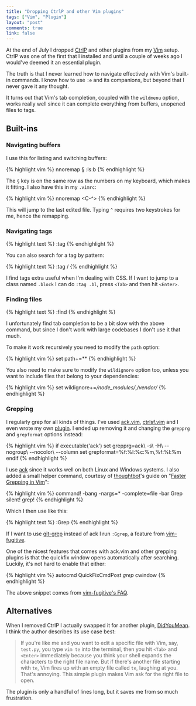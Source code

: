 ```yaml
---
title: "Dropping CtrlP and other Vim plugins"
tags: ["Vim", "Plugin"]
layout: "post"
comments: true
link: false
---
```


At the end of July I dropped [CtrlP](https://github.com/ctrlpvim/ctrlp.vim) and
other plugins from my [Vim](http://www.vim.org/) setup. CtrlP was one of the
first that I installed and until a couple of weeks ago I would've deemed it an
essential plugin.

The truth is that I never learned how to navigate effectively with Vim's
built-in commands. I know how to use `:e` and its companions, but beyond that I
never gave it any thought.

It turns out that Vim's tab completion, coupled with the `wildmenu` option,
works really well since it can complete everything from buffers, unopened files
to tags.

## Built-ins

### Navigating buffers

I use this for listing and switching buffers:

{% highlight vim %}
nnoremap § :ls<cr>:b
{% endhighlight %}

The `§` key is on the same row as the numbers on my keyboard, which makes it
fitting. I also have this in my `.vimrc`:

{% highlight vim %}
nnoremap <BS> <C-^>
{% endhighlight %}

This will jump to the last edited file. Typing `^` requires two keystrokes for
me, hence the remapping.

### Navigating tags

{% highlight text %}
:tag <name>
{% endhighlight %}

You can also search for a tag by pattern:

{% highlight text %}
:tag /<pattern>
{% endhighlight %}

I find tags extra useful when I'm dealing with CSS. If I want to jump to a class
named `.block` I can do `:tag .bl`, press `<Tab>` and then hit `<Enter>`.

### Finding files

{% highlight text %}
:find <filename>
{% endhighlight %}

I unfortunately find tab completion to be a bit slow with the above command, but
since I don't work with large codebases I don't use it that much.

To make it work recursively you need to modify the `path` option:

{% highlight vim %}
set path+=**
{% endhighlight %}

You also need to make sure to modify the `wildignore` option too, unless you
want to include files that belong to your dependencies:

{% highlight vim %}
set wildignore+=*/node_modules/*,*/vendor/*
{% endhighlight %}

### Grepping

I regularly grep for all kinds of things. I've used
[ack.vim](https://github.com/mileszs/ack.vim),
[ctrlsf.vim](https://github.com/dyng/ctrlsf.vim) and I even wrote my own
[plugin](https://github.com/gummesson/vim-grepany). I ended up removing it and
changing the `grepprg` and `grepformat` options instead:

{% highlight vim %}
if executable('ack')
  set grepprg=ack\ -s\ -H\ --nogroup\ --nocolor\ --column
  set grepformat=%f:%l:%c:%m,%f:%l:%m
endif
{% endhighlight %}

I use [ack](http://beyondgrep.com/) since it works well on both Linux and
Windows systems. I also added a small helper command, courtesy of
[thoughtbot](https://thoughtbot.com/)'s guide on "[Faster Grepping in
Vim](https://robots.thoughtbot.com/faster-grepping-in-vim)":

{% highlight vim %}
command! -bang -nargs=* -complete=file -bar Grep silent! grep! <args>
{% endhighlight %}

Which I then use like this:

{% highlight text %}
:Grep <args>
{% endhighlight %}

If I want to use [git-grep](http://git-scm.com/docs/git-grep) instead of ack I
run `:Ggrep`, a feature from
[vim-fugitive](https://github.com/tpope/vim-fugitive).

One of the nicest features that comes with ack.vim and other grepping plugins is
that the quickfix window opens automatically after searching. Luckily, it's not
hard to enable that either:

{% highlight vim %}
autocmd QuickFixCmdPost *grep* cwindow
{% endhighlight %}

The above snippet comes from [vim-fugitive's
FAQ](https://github.com/tpope/vim-fugitive#faq).

## Alternatives

When I removed CtrlP I actually swapped it for another plugin,
[DidYouMean](https://github.com/EinfachToll/DidYouMean). I think the author
describes its use case best:

> If you're like me and you want to edit a specific file with Vim, say,
> `test.py`, you type `vim te` into the terminal, then you hit `<Tab>` and
> `<Enter>` immediately because you think your shell expands the characters to
> the right file name. But if there's another file starting with `te`, Vim fires
> up with an empty file called `te`, laughing at you. That's annoying. This
> simple plugin makes Vim ask for the right file to open.

The plugin is only a handful of lines long, but it saves me from so much
frustration.
